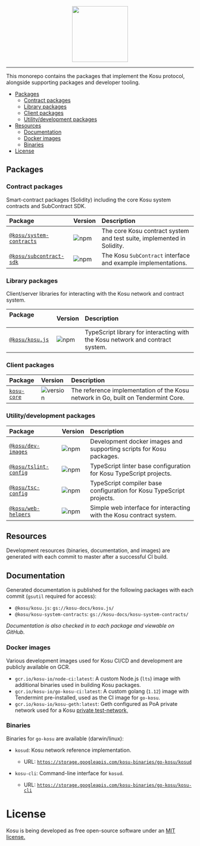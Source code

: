 <center>
    <img src="https://storage.googleapis.com/kosu-general-storage/kosu_logo.png" width="150px" >
</center>

---

This monorepo contains the packages that implement the Kosu protocol, alongside supporting packages and developer tooling.

- [Packages](#packages)
    - [Contract packages](#contract-packages)
    - [Library packages](#library-packages)
    - [Client packages](#client-packages)
    - [Utility/development packages](#utility-development-packages)
- [Resources](#resources)
    - [Documentation](#documentation)
    - [Docker images](#docker-images)
    - [Binaries](#binaries)
- [License](#license)

## Packages

### Contract packages

Smart-contract packages (Solidity) including the core Kosu system contracts and SubContract SDK.

| Package &nbsp; &nbsp; &nbsp; &nbsp; &nbsp; &nbsp;            | Version                                                        | Description                                                            |
| :----------------------------------------------------------- | :------------------------------------------------------------- | :--------------------------------------------------------------------- |
| [`@kosu/system-contracts`](./packages/kosu-system-contracts) | ![npm](https://img.shields.io/npm/v/@kosu/subcontract-sdk.svg) | The core Kosu contract system and test suite, implemented in Solidity. |
| [`@kosu/subcontract-sdk`](./packages/kosu-sdk-contracts)     | ![npm](https://img.shields.io/npm/v/@kosu/subcontract-sdk.svg) | The Kosu `SubContract` interface and example implementations.          |

### Library packages

Client/server libraries for interacting with the Kosu network and contract system.

| Package &nbsp; &nbsp; &nbsp; &nbsp; &nbsp; &nbsp; | Version                                                | Description                                                                   |
| :------------------------------------------------ | :----------------------------------------------------- | :---------------------------------------------------------------------------- |
| [`@kosu/kosu.js`](./packages/kosu.js)             | ![npm](https://img.shields.io/npm/v/@kosu/kosu.js.svg) | TypeScript library for interacting with the Kosu network and contract system. |

### Client packages

| Package                           | Version                                                          | Description                                                                       |
| :-------------------------------- | :--------------------------------------------------------------- | :-------------------------------------------------------------------------------- |
| [`kosu-core`](./packages/go-kosu) | ![version](https://img.shields.io/badge/version-0.0.0-green.svg) | The reference implementation of the Kosu network in Go, built on Tendermint Core. |

### Utility/development packages

| Package &nbsp; &nbsp; &nbsp; &nbsp; &nbsp; &nbsp; | Version                                                      | Description                                                          |
| :------------------------------------------------ | :----------------------------------------------------------- | :------------------------------------------------------------------- |
| [`@kosu/dev-images`](./packages/dev-images)       | ![npm](https://img.shields.io/npm/v/@kosu/dev-images.svg)    | Development docker images and supporting scripts for Kosu packages.  |
| [`@kosu/tslint-config`](./packages/tslint-config) | ![npm](https://img.shields.io/npm/v/@kosu/tslint-config.svg) | TypeScript linter base configuration for Kosu TypeScript projects.   |
| [`@kosu/tsc-config`](./packages/tsc-config)       | ![npm](https://img.shields.io/npm/v/@kosu/tsc-config.svg)    | TypeScript compiler base configuration for Kosu TypeScript projects. |
| [`@kosu/web-helpers`](./packages/web-helpers)     | ![npm](https://img.shields.io/npm/v/@kosu/web-helpers.svg)   | Simple web interface for interacting with the Kosu contract system.  |

## Resources

Development resources (binaries, documentation, and images) are generated with each commit to master after a successful CI build. 

## Documentation

Generated documentation is published for the following packages with each commit (`gsutil` required for access): 

- `@kosu/kosu.js`: `gs://kosu-docs/kosu.js/`
- `@kosu/kosu-system-contracts`: `gs://kosu-docs/kosu-system-contracts/`

_Documentation is also checked in to each package and viewable on GitHub._

### Docker images

Various development images used for Kosu CI/CD and development are publicly available on GCR.

- `gcr.io/kosu-io/node-ci:latest`: A custom Node.js (`lts`) image with additional binaries used in building Kosu packages.
- `gcr.io/kosu-io/go-kosu-ci:latest`: A custom golang (`1.12`) image with Tendermint pre-installed, used as the CI image for `go-kosu`.
- `gcr.io/kosu-io/kosu-geth:latest`: Geth configured as PoA private network used for a Kosu [private test-network,](https://github.com/ParadigmFoundation/kosu-monorepo/blob/master/packages/kosu-system-contracts/README.md)

### Binaries

Binaries for `go-kosu` are available (darwin/linux):

- `kosud`: Kosu network reference implementation.
   - URL: [`https://storage.googleapis.com/kosu-binaries/go-kosu/kosud`](https://storage.googleapis.com/kosu-binaries/go-kosu/kosud)

- `kosu-cli`: Command-line interface for `kosud`.
   - URL: [`https://storage.googleapis.com/kosu-binaries/go-kosu/kosu-cli`](https://storage.googleapis.com/kosu-binaries/go-kosu/kosu-cli)

# License

Kosu is being developed as free open-source software under an [MIT license.](./LICENSE)
